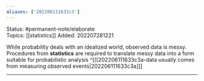 ```yaml
---
aliases: ['202206111633c3']
---
```

Status: #permanent-note/elaborate   
Topics: [[statistics]]
Added: 202207281221

While probability deals with an idealized world, observed data is messy. Procedures from **statistics** are required to translate messy data into a form suitable for probabilistic analysis ^[[[202206111633c3a-data usually comes from measuring observed events|202206111633c3a]]]





___